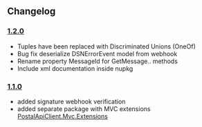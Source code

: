 ## Changelog

### [1.2.0](https://www.nuget.org/packages/PostalApiClient/1.2.0)
 
- Tuples have been replaced with Discriminated Unions (OneOf)
- Bug fix deserialize DSNErrorEvent model from webhook
- Rename property MessageId for GetMessage.. methods
- Include xml documentation inside nupkg

### [1.1.0](https://www.nuget.org/packages/PostalApiClient/1.1.0)
 
- added signature webhook verification
- added separate package with MVC extensions [PostalApiClient.Mvc.Extensions](https://www.nuget.org/packages/PostalApiClient.Mvc.Extensions)